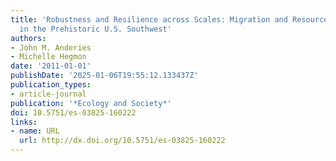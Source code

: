 ```yaml
---
title: 'Robustness and Resilience across Scales: Migration and Resource Degradation
  in the Prehistoric U.S. Southwest'
authors:
- John M. Anderies
- Michelle Hegmon
date: '2011-01-01'
publishDate: '2025-01-06T19:55:12.133437Z'
publication_types:
- article-journal
publication: '*Ecology and Society*'
doi: 10.5751/es-03825-160222
links:
- name: URL
  url: http://dx.doi.org/10.5751/es-03825-160222
---
```

